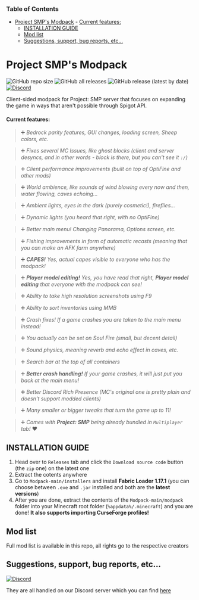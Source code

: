 ### Table of Contents
- [Project SMP's Modpack](#project-smps-modpack)
      - [Current features:](#current-features)
  - [INSTALLATION GUIDE](#installation-guide)
  - [Mod list](#mod-list)
  - [Suggestions, support, bug reports, etc...](#suggestions-support-bug-reports-etc)

# Project SMP's Modpack
![GitHub repo size](https://img.shields.io/github/repo-size/Project-SMP/Modpack?color=darkred&style=for-the-badge)
![GitHub all releases](https://img.shields.io/github/downloads/Project-SMP/Modpack/total?logo=minecraft&logoColor=white&style=for-the-badge)
![GitHub release (latest by date)](https://img.shields.io/github/downloads/Project-SMP/Resource-Pack/latest/total?color=darkcyan&label=Latest%20Downloads&logo=githubactions&logoColor=white&style=for-the-badge)
[![Discord](https://img.shields.io/discord/727033287343734885.svg?style=for-the-badge&label=&logo=discord&logoColor=ffffff&color=7389D8&labelColor=6A7EC2)](http://links.projectsmp.tk/6659201)

Client-sided modpack for Project: SMP server that focuses on expanding the game in ways that aren't possible through Spigot API.

#### Current features:
  >:heavy_plus_sign: *Bedrock parity features, GUI changes, loading screen, Sheep colors, etc.*
   
  >:heavy_plus_sign:  *Fixes several MC Issues, like ghost blocks (client and server desyncs, and in other words - block is there, but you can't see it `:/`)*
  
  >:heavy_plus_sign:  *Client performance improvements (built on top of OptiFine and other mods)*
  
  >:heavy_plus_sign:  *World ambience, like sounds of wind blowing every now and then, water flowing, caves echoing...*
  
  >:heavy_plus_sign:  *Ambient lights, eyes in the dark (purely cosmetic!), fireflies...*
  
  >:heavy_plus_sign:  *Dynamic lights (you heard that right, with no OptiFine)*
  
  >:heavy_plus_sign:  *Better main menu! Changing Panorama, Options screen, etc.*

  >:heavy_plus_sign:  *Fishing improvements in form of automatic recasts (meaning that you can make an AFK farm anywhere)*
  
  >:heavy_plus_sign:  ***CAPES!** Yes, actual capes visible to everyone who has the modpack!*

  >:heavy_plus_sign:  ***Player model editing!** Yes, you have read that right, **Player model editing** that everyone with the modpack can see!*
  
  >:heavy_plus_sign:  *Ability to take high resolution screenshots using F9*
  
  >:heavy_plus_sign:  *Ability to sort inventories using MMB*
  
  >:heavy_plus_sign:  *Crash fixes! If a game crashes you are taken to the main menu instead!*
  
  >:heavy_plus_sign:  *You actually can be set on Soul Fire (small, but decent detail)*
  
  >:heavy_plus_sign:  *Sound physics, meaning reverb and echo effect in caves, etc.*

  >:heavy_plus_sign:  *Search bar at the top of all containers*

  >:heavy_plus_sign:  ***Better crash handling!** If your game crashes, it will just put you back at the main menu!*

  >:heavy_plus_sign:  *Better Discord Rich Presence (MC's original one is pretty plain and doesn't support modded clients)*

  >:heavy_plus_sign:  *Many smaller or bigger tweaks that turn the game up to 11!*
 


  >:heavy_plus_sign:  *Comes with **Project: SMP** being already bundled in `Multiplayer` tab!* :heart:

## INSTALLATION GUIDE

1. Head over to `Releases` tab and click the `Download source code` button (the `zip` one) on the latest one
2. Extract the cotents anywhere
3. Go to `Modpack-main/installers` and install **Fabric Loader 1.17.1** (you can choose between `.exe` and `.jar` installed and both are the **latest versions**)
4. After you are done, extract the contents of the `Modpack-main/modpack` folder into your Minecraft root folder (`%appdata%/.minecraft`) and you are done!
    __**It also supports importing CurseForge profiles!**__

## Mod list
Full mod list is available in this repo, all rights go to the respective creators
 
## Suggestions, support, bug reports, etc...
[![Discord](https://img.shields.io/discord/727033287343734885.svg?style=for-the-badge&label=&logo=discord&logoColor=ffffff&color=7389D8&labelColor=6A7EC2)](http://links.projectsmp.tk/6659201)

They are all handled on our Discord server which you can find [here](http://links.projectsmp.tk/6659201)
